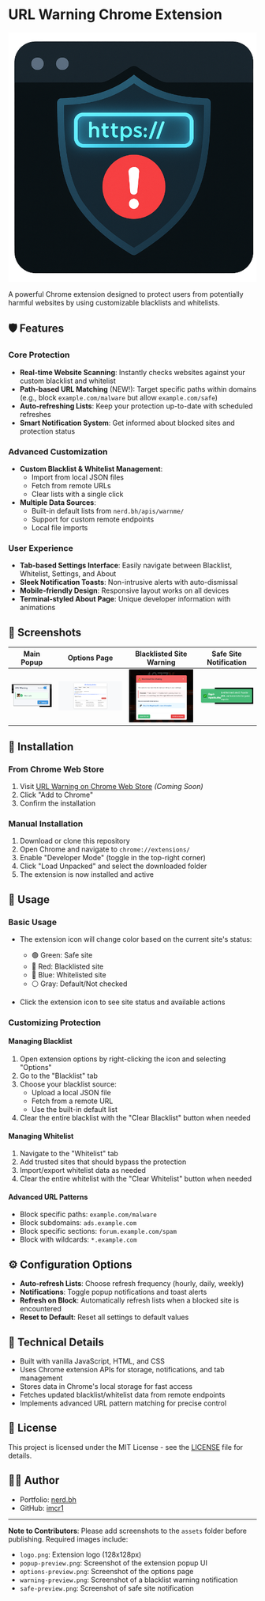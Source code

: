 # URL Warning Chrome Extension

![URL Warning Logo](assets/logo.png)

A powerful Chrome extension designed to protect users from potentially harmful websites by using customizable blacklists and whitelists.

## 🛡️ Features

### Core Protection
- **Real-time Website Scanning**: Instantly checks websites against your custom blacklist and whitelist
- **Path-based URL Matching** (NEW!): Target specific paths within domains (e.g., block `example.com/malware` but allow `example.com/safe`)
- **Auto-refreshing Lists**: Keep your protection up-to-date with scheduled refreshes
- **Smart Notification System**: Get informed about blocked sites and protection status

### Advanced Customization
- **Custom Blacklist & Whitelist Management**: 
  - Import from local JSON files
  - Fetch from remote URLs
  - Clear lists with a single click
- **Multiple Data Sources**:
  - Built-in default lists from `nerd.bh/apis/warnme/`
  - Support for custom remote endpoints
  - Local file imports

### User Experience
- **Tab-based Settings Interface**: Easily navigate between Blacklist, Whitelist, Settings, and About
- **Sleek Notification Toasts**: Non-intrusive alerts with auto-dismissal
- **Mobile-friendly Design**: Responsive layout works on all devices
- **Terminal-styled About Page**: Unique developer information with animations

## 📸 Screenshots

| Main Popup | Options Page | Blacklisted Site Warning | Safe Site Notification |
|------------|--------------|---------------------------|------------------------|
| ![Popup](assets/popup-preview.png) | ![Options](assets/options-preview.png) | ![Warning](assets/warning-preview.png) | ![Safe](assets/safe-preview.png) |

## 🚀 Installation

### From Chrome Web Store
1. Visit [URL Warning on Chrome Web Store](#) *(Coming Soon)*
2. Click "Add to Chrome"
3. Confirm the installation

### Manual Installation
1. Download or clone this repository
2. Open Chrome and navigate to `chrome://extensions/`
3. Enable "Developer Mode" (toggle in the top-right corner)
4. Click "Load Unpacked" and select the downloaded folder
5. The extension is now installed and active

## 🔧 Usage

### Basic Usage
- The extension icon will change color based on the current site's status:
  - 🟢 Green: Safe site
  - 🔴 Red: Blacklisted site
  - 🔵 Blue: Whitelisted site
  - ⚪ Gray: Default/Not checked

- Click the extension icon to see site status and available actions

### Customizing Protection

#### Managing Blacklist
1. Open extension options by right-clicking the icon and selecting "Options"
2. Go to the "Blacklist" tab
3. Choose your blacklist source:
   - Upload a local JSON file
   - Fetch from a remote URL
   - Use the built-in default list
4. Clear the entire blacklist with the "Clear Blacklist" button when needed

#### Managing Whitelist
1. Navigate to the "Whitelist" tab
2. Add trusted sites that should bypass the protection
3. Import/export whitelist data as needed
4. Clear the entire whitelist with the "Clear Whitelist" button when needed

#### Advanced URL Patterns
- Block specific paths: `example.com/malware`
- Block subdomains: `ads.example.com`
- Block specific sections: `forum.example.com/spam`
- Block with wildcards: `*.example.com`

## ⚙️ Configuration Options

- **Auto-refresh Lists**: Choose refresh frequency (hourly, daily, weekly)
- **Notifications**: Toggle popup notifications and toast alerts
- **Refresh on Block**: Automatically refresh lists when a blocked site is encountered
- **Reset to Default**: Reset all settings to default values

## 🧪 Technical Details

- Built with vanilla JavaScript, HTML, and CSS
- Uses Chrome extension APIs for storage, notifications, and tab management
- Stores data in Chrome's local storage for fast access
- Fetches updated blacklist/whitelist data from remote endpoints
- Implements advanced URL pattern matching for precise control

## 📝 License

This project is licensed under the MIT License - see the [LICENSE](LICENSE) file for details.

## 👨‍💻 Author
- Portfolio: [nerd.bh](https://nerd.bh)
- GitHub: [imcr1](https://github.com/imcr1)

---

**Note to Contributors**: Please add screenshots to the `assets` folder before publishing. Required images include:
- `logo.png`: Extension logo (128x128px)
- `popup-preview.png`: Screenshot of the extension popup UI
- `options-preview.png`: Screenshot of the options page
- `warning-preview.png`: Screenshot of a blacklist warning notification
- `safe-preview.png`: Screenshot of safe site notification
